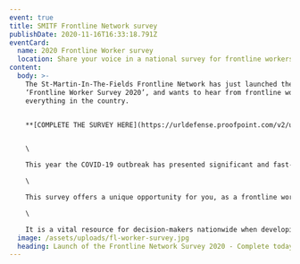 ```yaml
---
event: true
title: SMITF Frontline Network survey
publishDate: 2020-11-16T16:33:18.791Z
eventCard:
  name: 2020 Frontline Worker survey
  location: Share your voice in a national survey for frontline workers in homelessness
content:
  body: >-
    The St-Martin-In-The-Fields Frontline Network has just launched the
    ‘Frontline Worker Survey 2020’, and wants to hear from frontline workers
    everything in the country. 


    **[COMPLETE THE SURVEY HERE](https://urldefense.proofpoint.com/v2/url?u=https-3A__frontlinenetwork.us5.list-2Dmanage.com_track_click-3Fu-3D00be7518e18cff75ce2851f09-26id-3D8f3d876854-26e-3D1c1c0522e5&d=DwMGaQ&c=jATVAuOtMRDNYd0URhYjjQ&r=921qfI3lOIEj90Ca_OwdyyiDidFccOU5BKnRTwnJs9l8qf4qAlCfwqd9309pJRAE&m=ZMlFaSesFacoRmvR0KSLhxYu8BXTH4SAG0goDyPm0Z4&s=4RXLzwveNR1rqN5Dy_SwUibLb_gZmvomdnI05OGrFog&e=)**


    \

    This year the COVID-19 outbreak has presented significant and fast-evolving challenges for the homelessness sector. Frontline services have been significantly impacted by staff capacity as people go into isolation and work from home, and that there has been severe consequences for the services provided on the frontline.\

    \

    This survey offers a unique opportunity for you, as a frontline worker to say what is and isn’t working when supporting people experiencing homelessness.\

    \

    It is a vital resource for decision-makers nationwide when developing strategies to reduce homelessness, so please complete and share with other frontline workers so your voice and the experience of our area can be heard.
  image: /assets/uploads/fl-worker-survey.jpg
  heading: Launch of the Frontline Network Survey 2020 - Complete today!
---
```

